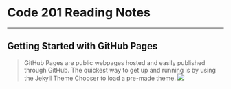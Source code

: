 # Code 201 Reading Notes
<hr>

## Getting Started with GitHub Pages

> GitHub Pages are public webpages hosted and easily published through GitHub. The quickest way to get up and running is by using the Jekyll Theme Chooser to load a pre-made theme. 
![]( https://speckyboy.com/wp-content/uploads/2013/03/github-pages-featured-image-screen.png)










